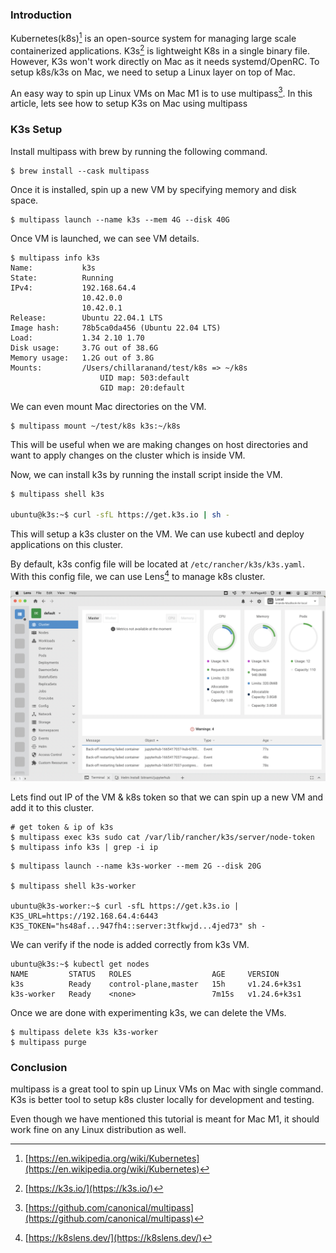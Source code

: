<!--
.. title: Local Kubernetes Cluster with K3s on Mac M1
.. slug: local-kubernetes-with-k3s-on-mac
.. date: 2022-10-11 08:08:36 UTC+05:30
.. tags: devops, kubernetes
.. category: tech
.. link:
.. description: How to setup a local kubernetes cluster on Macbook M1(apple silicon) with k3s and multipass.
.. type: text
-->


### Introduction

Kubernetes(k8s)[^k8s] is an open-source system for managing large scale containerized applications. K3s[^k3s] is lightweight K8s in a single binary file. However, K3s won't work directly on Mac as it needs systemd/OpenRC. To setup k8s/k3s on Mac, we need to setup a Linux layer on top of Mac.

An easy way to spin up Linux VMs on Mac M1 is to use multipass[^multipass]. In this article, lets see how to setup K3s on Mac using multipass


### K3s Setup

Install multipass with brew by running the following command.

```
$ brew install --cask multipass
```

Once it is installed, spin up a new VM by specifying memory and disk space.

```
$ multipass launch --name k3s --mem 4G --disk 40G
```

Once VM is launched, we can see VM details.

```
$ multipass info k3s
Name:           k3s
State:          Running
IPv4:           192.168.64.4
                10.42.0.0
                10.42.0.1
Release:        Ubuntu 22.04.1 LTS
Image hash:     78b5ca0da456 (Ubuntu 22.04 LTS)
Load:           1.34 2.10 1.70
Disk usage:     3.7G out of 38.6G
Memory usage:   1.2G out of 3.8G
Mounts:         /Users/chillaranand/test/k8s => ~/k8s
                    UID map: 503:default
                    GID map: 20:default
```

We can even mount Mac directories on the VM.

```
$ multipass mount ~/test/k8s k3s:~/k8s
```

This will be useful when we are making changes on host directories and want to apply changes on the cluster which is inside VM.


Now, we can install k3s by running the install script inside the VM.

```sh
$ multipass shell k3s

ubuntu@k3s:~$ curl -sfL https://get.k3s.io | sh -
```


This will setup a k3s cluster on the VM. We can use kubectl and deploy applications on this cluster.

By default, k3s config file will be located at `/etc/rancher/k3s/k3s.yaml`. With this config file, we can use Lens[^lens] to manage k8s cluster.

<p align="center">
<img src="/images/k8s-mac-m1.png" />
</p>

Lets find out IP of the VM & k8s token so that we can spin up a new VM and add it to this cluster.

```
# get token & ip of k3s
$ multipass exec k3s sudo cat /var/lib/rancher/k3s/server/node-token
$ multipass info k3s | grep -i ip

```

```
$ multipass launch --name k3s-worker --mem 2G --disk 20G

$ multipass shell k3s-worker

ubuntu@k3s-worker:~$ curl -sfL https://get.k3s.io | K3S_URL=https://192.168.64.4:6443 K3S_TOKEN="hs48af...947fh4::server:3tfkwjd...4jed73" sh -
```

We can verify if the node is added correctly from k3s VM.

```
ubuntu@k3s:~$ kubectl get nodes
NAME         STATUS   ROLES                  AGE     VERSION
k3s          Ready    control-plane,master   15h     v1.24.6+k3s1
k3s-worker   Ready    <none>                 7m15s   v1.24.6+k3s1
```


Once we are done with experimenting k3s, we can delete the VMs.

```
$ multipass delete k3s k3s-worker
$ multipass purge
```

### Conclusion

multipass is a great tool to spin up Linux VMs on Mac with single command. K3s is better tool to setup k8s cluster locally for development and testing.

Even though we have mentioned this tutorial is meant for Mac M1, it should work fine on any Linux distribution as well.



[^k8s]: [https://en.wikipedia.org/wiki/Kubernetes](https://en.wikipedia.org/wiki/Kubernetes)
[^k3s]: [https://k3s.io/](https://k3s.io/)

[^multipass]: [https://github.com/canonical/multipass](https://github.com/canonical/multipass)
[^lens]: [https://k8slens.dev/](https://k8slens.dev/)
